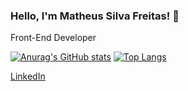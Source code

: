 ### Hello, I'm Matheus Silva Freitas! 👋

Front-End Developer 

[![Anurag's GitHub stats](https://github-readme-stats.vercel.app/api?username=msilvafreitas&theme=chartreuse-dark&show_icons=true)](https://github.com/msilvafreitas/github-readme-stats)
[![Top Langs](https://github-readme-stats.vercel.app/api/top-langs/?username=msilvafreitas&layout=compact&theme=chartreuse-dark)](https://github.com/msilvafreitas/github-readme-stats)


[LinkedIn](https://www.linkedin.com/in/msilvafreitas/)
